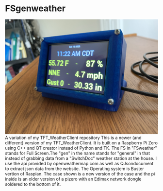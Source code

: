 # FSgenweather
![Client Photo](https://github.com/bonnette/FSgenweather/blob/main/IMG_3409.JPG)
<br>
A variation of my TFT_WeatherClient repository This is a newer (and different) version of my TFT_WeatherClient. It is built on a Raspberry Pi Zero using C++ and QT creator instead of Python and TK. The FS in "FSweather" stands for Full Screen.The "gen" in the name stands for "general" in that instead of grabbing data from a "SwitchDoc" weather station at the house. I use the api provided by openweathermap.com as well as QJsondocument to extract json data from the website. The Operating system is Buster vertion of Raspian. The case shown is a new version of the case and the pi inside is an older version of a pizero with an Edimax network dongle soldered to the bottom of it.
